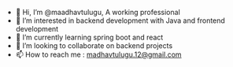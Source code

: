 - 👋 Hi, I’m @maadhavtulugu, A working professional
- 👀 I’m interested in backend development with Java and frontend development 
- 🌱 I’m currently learning spring boot and react
- 💞️ I’m looking to collaborate on backend projects
- 📫 How to reach me : madhavtulugu.12@gmail.com
  

<!---
maadhavtulugu/maadhavtulugu is a ✨ special ✨ repository because its `README.md` (this file) appears on your GitHub profile.
You can click the Preview link to take a look at your changes.
--->
